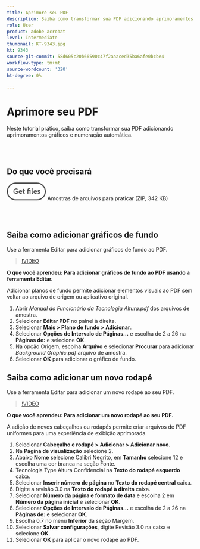 ```yaml
---
title: Aprimore seu PDF
description: Saiba como transformar sua PDF adicionando aprimoramentos gráficos e numeração automática
role: User
product: adobe acrobat
level: Intermediate
thumbnail: KT-9343.jpg
kt: 9343
source-git-commit: 58d605c20b66590c47f2aaaced35ba6afe0bcbe4
workflow-type: tm+mt
source-wordcount: '320'
ht-degree: 0%

---
```


# Aprimore seu PDF

Neste tutorial prático, saiba como transformar sua PDF adicionando aprimoramentos gráficos e numeração automática.

<br> 

## Do que você precisará

[![Obter arquivos](../assets/Getfiles.png)](../assets/Enhance.zip)
Amostras de arquivos para praticar (ZIP, 342 KB)

<br> 

## Saiba como adicionar gráficos de fundo

Use a ferramenta Editar para adicionar gráficos de fundo ao PDF.

>[!VIDEO](https://video.tv.adobe.com/v/338746?hidetitle=true)

**O que você aprendeu: Para adicionar gráficos de fundo ao PDF usando a ferramenta Editar.**

Adicionar planos de fundo permite adicionar elementos visuais ao PDF sem voltar ao arquivo de origem ou aplicativo original.

1. Abrir *Manual do Funcionário da Tecnologia Altura.pdf* dos arquivos de amostra.
1. Selecionar **Editar PDF** no painel à direita.
1. Selecionar **Mais > Plano de fundo > Adicionar**.
1. Selecionar **Opções de Intervalo de Páginas...** e escolha de 2 a 26 na **Páginas de:** e selecione **OK**.
1. Na opção Origem, escolha **Arquivo** e selecionar **Procurar** para adicionar *Background Graphic.pdf* arquivo de amostra.
1. Selecionar **OK** para adicionar o gráfico de fundo.

## Saiba como adicionar um novo rodapé

Use a ferramenta Editar para adicionar um novo rodapé ao seu PDF.

>[!VIDEO](https://video.tv.adobe.com/v/338745?hidetitle=true)

**O que você aprendeu: Para adicionar um novo rodapé ao seu PDF.**

A adição de novos cabeçalhos ou rodapés permite criar arquivos de PDF uniformes para uma experiência de exibição aprimorada.

1. Selecionar **Cabeçalho e rodapé > Adicionar > Adicionar novo**.
1. Na **Página de visualização** selecione 2.
1. Abaixo **Nome** selecione Calibri Negrito, em **Tamanho** selecione 12 e escolha uma cor branca na seção Fonte.
1. Tecnologia Type Altura Confidencial na **Texto do rodapé esquerdo** caixa.
1. Selecionar **Inserir número de página** no **Texto do rodapé central** caixa.
1. Digite a revisão 3.0 na **Texto do rodapé à direita** caixa.
1. Selecionar **Número da página e formato de data** e escolha 2 em **Número da página inicial** e selecionar **OK**.
1. Selecionar **Opções de Intervalo de Páginas...** e escolha de 2 a 26 na **Páginas de:** e selecionar **OK**.
1. Escolha 0,7 no menu **Inferior** da seção Margem.
1. Selecionar **Salvar configurações**, digite Revisão 3.0 na caixa e selecione **OK**.
1. Selecionar **OK** para aplicar o novo rodapé ao PDF.


